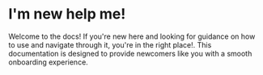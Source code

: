 # I'm new help me!

Welcome to the docs! If you're new here and looking for guidance on how to use and navigate through it, you're in the right place!. This documentation is designed to provide newcomers like you with a smooth onboarding experience.